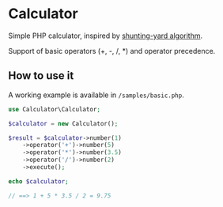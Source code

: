 Calculator
===

Simple PHP calculator, inspired by [shunting-yard algorithm](http://en.wikipedia.org/wiki/Shunting-yard_algorithm).

Support of basic operators (+, -, /, \*) and operator precedence.

How to use it
---

A working example is available in `/samples/basic.php`.

```php
use Calculator\Calculator;

$calculator = new Calculator();

$result = $calculator->number(1)
    ->operator('+')->number(5)
    ->operator('*')->number(3.5)
    ->operator('/')->number(2)
    ->execute();

echo $calculator;

// ==> 1 + 5 * 3.5 / 2 = 9.75
```